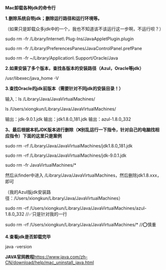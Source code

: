 **Mac卸载各种jdk的命令行**

**1.删除系统自带jdk；删除运行路径和运行环境等。**

（如果只是卸载众多jdk中的一个，我也不知道该不该运行这一步啊，不运行呗？）

sudo rm -fr /Library/Internet\ Plug-Ins/JavaAppletPlugin.plugin

sudo rm -fr /Library/PreferencesPanes/JavaControlPanel.prefPane

sudo rm -fr ~/Library/Application\ Support/Oracle/Java






**2.如果安装了多个版本，查找各版本的安装路径（Azul，Oracle等jdk）**

/usr/libexec/java_home -V



**3.查找Oracle的jdk前版本（需要针对不同jdk的安装目录！）**

输入：ls /Library/Java/JavaVirtualMachines/ 

ls /Users/xiongkun/Library/Java/JavaVirtualMachines/ 

输出：jdk-9.0.1.jdk   输出：jdk1.8.0_181.jdk   输出：azul-1.8.0_332



**3、最后根据本机JDK版本进行删除（❌别乱运行一下指令，针对自己的电脑找相应指令）下面的这里只是案例**

sudo rm -rf /Library/Java/JavaVirtualMachines/jdk1.8.0_181.jdk

sudo rm -rf /Library/Java/JavaVirtualMachines/jdk-9.0.1.jdk      

sudo rm -fr JavaVirtualMachines/*

然后从finder中进入 /Library/Java/JavaVirtualMachines，然后删除jdk1.8.xxx，即可

（我的Azul版jdk安装路径：/Users/xiongkun/Library/Java/JavaVirtualMachines）

sudo rm -rf /Users/xiongkun/Library/Java/JavaVirtualMachines/azul-1.8.0_332    //✅只是针对我的一行

sudo rm -rf /Users/xiongkun/Library/Java/JavaVirtualMachines/*   //⭕️慎重



**4.查看jdk是否卸载完毕**

java -version



**JAVA官网教程**https://www.java.com/zh-CN/download/help/mac_uninstall_java.html
